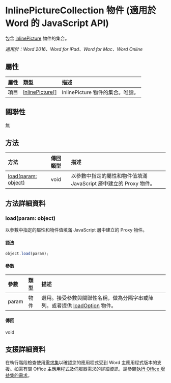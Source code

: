 # <a name="inlinepicturecollection-object-(javascript-api-for-word)"></a>InlinePictureCollection 物件 (適用於 Word 的 JavaScript API)

包含 [inlinePicture](inlinepicture.md) 物件的集合。

_適用於：Word 2016、Word for iPad、Word for Mac、Word Online_

## <a name="properties"></a>屬性
| 屬性	     | 類型	   |描述
|:---------------|:--------|:----------|
|項目|[InlinePicture[]](inlinepicture.md)|InlinePicture 物件的集合。唯讀。|

## <a name="relationships"></a>關聯性
無


## <a name="methods"></a>方法

| 方法           | 傳回類型    |描述|
|:---------------|:--------|:----------|
|[load(param: object)](#loadparam-object)|void|以參數中指定的屬性和物件值填滿 JavaScript 層中建立的 Proxy 物件。|

## <a name="method-details"></a>方法詳細資料

### <a name="load(param:-object)"></a>load(param: object)
以參數中指定的屬性和物件值填滿 JavaScript 層中建立的 Proxy 物件。

#### <a name="syntax"></a>語法
```js
object.load(param);
```

#### <a name="parameters"></a>參數
| 參數	    | 類型	   |描述|
|:---------------|:--------|:----------|
|param|物件|選用。接受參數與關聯性名稱，做為分隔字串或陣列。或者提供 [loadOption](loadoption.md) 物件。|

#### <a name="returns"></a>傳回
void

## <a name="support-details"></a>支援詳細資料
在執行階段檢查使用[需求集](../office-add-in-requirement-sets.md)以確認您的應用程式受到 Word 主應用程式版本的支援。如需有關 Office 主應用程式及伺服器需求的詳細資訊，請參閱[執行 Office 增益集的需求](../../docs/overview/requirements-for-running-office-add-ins.md)。
